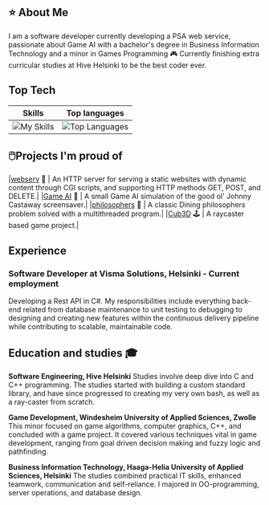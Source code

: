 ## ⭐️ About Me
I am a software developer currently developing a PSA web service, passionate about Game AI with a bachelor's degree in Business Information Technology and a minor in Games Programming 🎮 Currently finishing extra curricular studies at Hive Helsinki to be the best coder ever.

## Top Tech
| Skills | Top languages |
| --------------- | --------------- |
| ![My Skills](https://skillicons.dev/icons?i=cs,cpp,dotnet,git,c,docker,azure-light,bash-light) | ![Top Languages](https://github-readme-stats.vercel.app/api/top-langs/?username=merituulie) |

## 🖱️Projects I'm proud of
|[webserv](https://github.com/merituulie/webserv) 🛜 | An HTTP server for serving a static websites with dynamic content through CGI scripts, and supporting HTTP methods GET, POST, and DELETE.|
|[Game AI](https://github.com/merituulie/JohnnyCastaway) 🌴 | A small Game AI simulation of the good ol' Johnny Castaway screensaver.|
|[philosophers](https://github.com/merituulie/philisophers) 🧵 | A classic Dining philosophers problem solved with a multithreaded program.|
|[Cub3D](https://github.com/merituulie/cub3d) 🕹️ | A raycaster based game project.|


## Experience
### Software Developer at Visma Solutions, Helsinki - Current employment
Developing a Rest API in C#. My responsibilities include everything back-end related from database maintenance to unit testing to debugging to designing and creating new features within the continuous delivery pipeline while contributing to scalable, maintainable code.

## Education and studies 🎓
**Software Engineering, Hive Helsinki**
Studies involve deep dive into C and C++ programming. The studies started with building a custom standard library, and have since progressed to creating my very own bash, as well as a ray-caster from scratch.

**Game Development, Windesheim University of Applied Sciences, Zwolle**
This minor focused on game algorithms, computer graphics, C++, and concluded with a game project. It covered various techniques vital in game development, ranging from goal driven decision making and fuzzy logic and pathfinding.

**Business Information Technology, Haaga-Helia University of Applied Sciences, Helsinki**
The studies combined practical IT skills, enhanced teamwork, communication and self-reliance. I majored in OO-programming, server operations, and database design.
